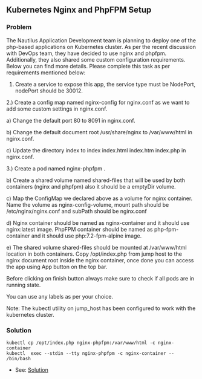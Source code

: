 ## Kubernetes Nginx and PhpFPM Setup

### Problem

The Nautilus Application Development team is planning to deploy one of the php-based applications on Kubernetes cluster.
As per the recent discussion with DevOps team, they have decided to use nginx and phpfpm. Additionally, they also shared
some custom configuration requirements. Below you can find more details. Please complete this task as per requirements
mentioned below:

1) Create a service to expose this app, the service type must be NodePort, nodePort should be 30012.

2.) Create a config map named nginx-config for nginx.conf as we want to add some custom settings in nginx.conf.

a) Change the default port 80 to 8091 in nginx.conf.

b) Change the default document root /usr/share/nginx to /var/www/html in nginx.conf.

c) Update the directory index to index index.html index.htm index.php in nginx.conf.

3.) Create a pod named nginx-phpfpm .

b) Create a shared volume named shared-files that will be used by both containers (nginx and phpfpm) also it should be a
emptyDir volume.

c) Map the ConfigMap we declared above as a volume for nginx container. Name the volume as nginx-config-volume, mount
path should be /etc/nginx/nginx.conf and subPath should be nginx.conf

d) Nginx container should be named as nginx-container and it should use nginx:latest image. PhpFPM container should be
named as php-fpm-container and it should use php:7.2-fpm-alpine image.

e) The shared volume shared-files should be mounted at /var/www/html location in both containers. Copy /opt/index.php
from jump host to the nginx document root inside the nginx container, once done you can access the app using App button
on the top bar.

Before clicking on finish button always make sure to check if all pods are in running state.

You can use any labels as per your choice.

Note: The kubectl utility on jump_host has been configured to work with the kubernetes cluster.

### Solution

```shell
kubectl cp /opt/index.php nginx-phpfpm:/var/www/html -c nginx-container
kubectl  exec --stdin --tty nginx-phpfpm -c nginx-container -- /bin/bash
```

- See: [Solution](./solution.yaml)
